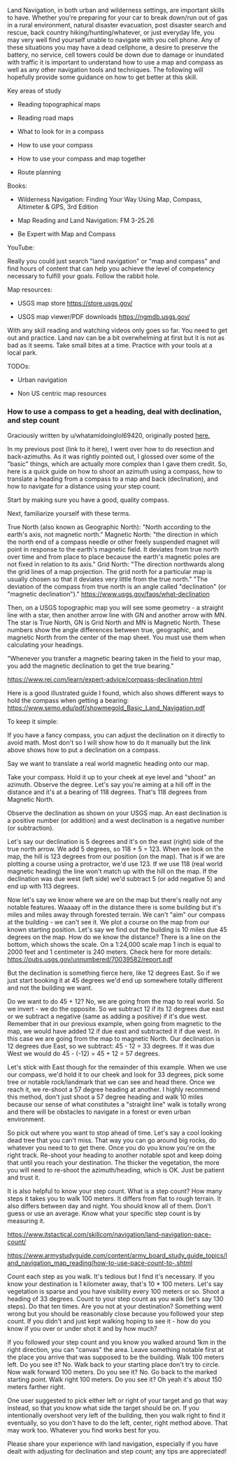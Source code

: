 Land Navigation, in both urban and wilderness settings, are important skills to have. Whether you're preparing for your car to break down/run out of gas in a rural environment, natural disaster evacuation, post disaster search and rescue, back country hiking/hunting/whatever, or just everyday life, you may very well find yourself unable to navigate with you cell phone. Any of these situations you may have a dead cellphone, a desire to preserve the battery, no service, cell towers could be down due to damage or inundated with traffic it is important to understand how to use a map and compass as well as any other navigation tools and techniques. The following will hopefully provide some guidance on how to get better at this skill.

Key areas of study

- Reading topographical maps

- Reading road maps

- What to look for in a compass

- How to use your compass

- How to use your compass and map together

- Route planning

Books:

- Wilderness Navigation: Finding Your Way Using Map, Compass, Altimeter &amp; GPS, 3rd Edition

- Map Reading and Land Navigation: FM 3-25.26

- Be Expert with Map and Compass

YouTube:

Really you could just search "land navigation" or "map and compass" and find hours of content that can help you achieve the level of competency necessary to fulfill your goals. Follow the rabbit hole.

Map resources:

- USGS map store https://store.usgs.gov/

- USGS map viewer/PDF downloads https://ngmdb.usgs.gov/

With any skill reading and watching videos only goes so far. You need to get out and practice. Land nav can be a bit overwhelming at first but it is not as bad as it seems. Take small bites at a time. Practice with your tools at a local park.

TODOs:

- Urban navigation

- Non US centric map resources

### How to use a compass to get a heading, deal with declination, and step count

Graciously written by u/whatamidoinglol69420, originally posted [here.](https://old.reddit.com/r/preppers/comments/nvyu7v/how_to_use_a_compass_to_get_a_heading_deal_with/)

In my previous post (link to it here), I went over how to do resection and back-azimuths. As it was rightly pointed out, I glossed over some of the "basic" things, which are actually more complex than I gave them credit. So, here is a quick guide on how to shoot an azimuth using a compass, how to translate a heading from a compass to a map and back (declination), and how to navigate for a distance using your step count.

Start by making sure you have a good, quality compass.

Next, familiarize yourself with these terms.

True North (also known as Geographic North): "North according to the earth's axis, not magnetic north."
Magnetic North: "the direction in which the north end of a compass needle or other freely suspended magnet will point in response to the earth's magnetic field. It deviates from true north over time and from place to place because the earth's magnetic poles are not fixed in relation to its axis."
Grid North: "The direction northwards along the grid lines of a map projection. The grid north for a particular map is usually chosen so that it deviates very little from the true north."
"The deviation of the compass from true north is an angle called "declination" (or "magnetic declination")." https://www.usgs.gov/faqs/what-declination

Then, on a USGS topographic map you will see some geometry - a straight line with a star, then another arrow line with GN and another arrow with MN. The star is True North, GN is Grid North and MN is Magnetic North. These numbers show the angle differences between true, geographic, and magnetic North from the center of the map sheet. You must use them when calculating your headings.

"Whenever you transfer a magnetic bearing taken in the field to your map, you add the magnetic declination to get the true bearing."

https://www.rei.com/learn/expert-advice/compass-declination.html

Here is a good illustrated guide I found, which also shows different ways to hold the compass when getting a bearing: https://www.semo.edu/pdf/showmegold_Basic_Land_Navigation.pdf

To keep it simple:

If you have a fancy compass, you can adjust the declination on it directly to avoid math. Most don't so I will show how to do it manually but the link above shows how to put a declination on a compass.

Say we want to translate a real world magnetic heading onto our map.

Take your compass. Hold it up to your cheek at eye level and "shoot" an azimuth. Observe the degree. Let's say you're aiming at a hill off in the distance and it's at a bearing of 118 degrees. That's 118 degrees from Magnetic North.

Observe the declination as shown on your USGS map. An east declination is a positive number (or addition) and a west declination is a negative number (or subtraction).

Let's say our declination is 5 degrees and it's on the east (right) side of the true north arrow. We add 5 degrees, so 118 + 5 = 123. When we look on the map, the hill is 123 degrees from our position (on the map). That is if we are plotting a course using a protractor, we'd use 123. If we use 118 (real world magnetic heading) the line won't match up with the hill on the map. If the declination was due west (left side) we'd subtract 5 (or add negative 5) and end up with 113 degrees.

Now let's say we know where we are on the map but there's really not any notable features. Waaaay off in the distance there is some building but it's miles and miles away through forested terrain. We can't "aim" our compass at the building - we can't see it. We plot a course on the map from our known starting position. Let's say we find out the building is 10 miles due 45 degrees on the map. How do we know the distance? There is a line on the bottom, which shows the scale. On a 1:24,000 scale map 1 inch is equal to 2000 feet and 1 centimeter is 240 meters. Check here for more details: https://pubs.usgs.gov/unnumbered/70039582/report.pdf

But the declination is something fierce here, like 12 degrees East. So if we just start booking it at 45 degrees we'd end up somewhere totally different and not the building we want.

Do we want to do 45 + 12? No, we are going from the map to real world. So we invert - we do the opposite. So we subtract 12 if its 12 degrees due east or we subtract a negative (same as adding a positive) if it's due west. Remember that in our previous example, when going from magnetic to the map, we would have added 12 if due east and subtracted it if due west. In this case we are going from the map to magnetic North. Our declination is 12 degrees due East, so we subtract: 45 - 12 = 33 degrees. If it was due West we would do 45 - (-12) = 45 + 12 = 57 degrees.

Let's stick with East though for the remainder of this example. When we use our compass, we'd hold it to our cheek and look for 33 degrees, pick some tree or notable rock/landmark that we can see and head there. Once we reach it, we re-shoot a 57 degree heading at another. I highly recommend this method, don't just shoot a 57 degree heading and walk 10 miles because our sense of what constitutes a "straight line" walk is totally wrong and there will be obstacles to navigate in a forest or even urban environment.

So pick out where you want to stop ahead of time. Let's say a cool looking dead tree that you can't miss. That way you can go around big rocks, do whatever you need to to get there. Once you do you know you're on the right track. Re-shoot your heading to another notable spot and keep doing that until you reach your destination. The thicker the vegetation, the more you will need to re-shoot the azimuth/heading, which is OK. Just be patient and trust it.

It is also helpful to know your step count. What is a step count? How many steps it takes you to walk 100 meters. It differs from flat to rough terrain. It also differs between day and night. You should know all of them. Don't guess or use an average. Know what your specific step count is by measuring it.

https://www.itstactical.com/skillcom/navigation/land-navigation-pace-count/

https://www.armystudyguide.com/content/army_board_study_guide_topics/land_navigation_map_reading/how-to-use-pace-count-to-.shtml

Count each step as you walk. It's tedious but I find it's necessary. If you know your destination is 1 kilometer away, that's 10 * 100 meters. Let's say vegetation is sparse and you have visibility every 100 meters or so. Shoot a heading of 33 degrees. Count to your step count as you walk (let's say 130 steps). Do that ten times. Are you not at your destination? Something went wrong but you should be reasonably close because you followed your step count. If you didn't and just kept walking hoping to see it - how do you know if you over or under shot it and by how much?

If you followed your step count and you know you walked around 1km in the right direction, you can "canvas" the area. Leave something notable first at the place you arrive that was supposed to be the building. Walk 100 meters left. Do you see it? No. Walk back to your starting place don't try to circle. Now walk forward 100 meters. Do you see it? No. Go back to the marked starting point. Walk right 100 meters. Do you see it? Oh yeah it's about 150 meters farther right.

One user suggested to pick either left or right of your target and go that way instead, so that you know what side the target should be on. If you intentionally overshoot very left of the building, then you walk right to find it eventually, so you don't have to do the left, center, right method above. That may work too. Whatever you find works best for you.

Please share your experience with land navigation, especially if you have dealt with adjusting for declination and step count; any tips are appreciated!
